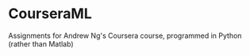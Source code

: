 # CourseraML
Assignments for Andrew Ng's Coursera course, programmed in Python (rather than Matlab)
